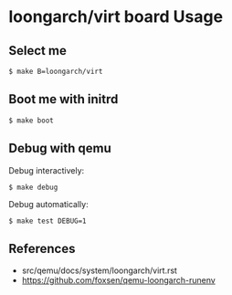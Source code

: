 
# loongarch/virt board Usage

## Select me

    $ make B=loongarch/virt

## Boot me with initrd

    $ make boot

## Debug with qemu

  Debug interactively:

    $ make debug

  Debug automatically:

    $ make test DEBUG=1

## References

* src/qemu/docs/system/loongarch/virt.rst
* https://github.com/foxsen/qemu-loongarch-runenv
